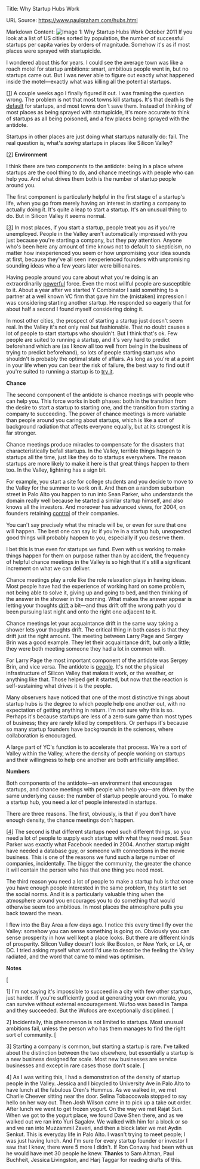 Title: Why Startup Hubs Work

URL Source: https://www.paulgraham.com/hubs.html

Markdown Content:
![Image 1: Why Startup Hubs Work](https://s.turbifycdn.com/aah/paulgraham/why-startup-hubs-work-2.gif)
October 2011
If you look at a list of US cities sorted by population, the number of successful startups per capita varies by orders of magnitude. Somehow it's as if most places were sprayed with startupicide.

I wondered about this for years. I could see the average town was like a roach motel for startup ambitions: smart, ambitious people went in, but no startups came out. But I was never able to figure out exactly what happened inside the motel—exactly what was killing all the potential startups.

[[1](https://www.paulgraham.com/hubs.html#f1n)]
A couple weeks ago I finally figured it out. I was framing the question wrong. The problem is not that most towns kill startups. It's that death is the [default](https://www.paulgraham.com/die.html) for startups, and most towns don't save them. Instead of thinking of most places as being sprayed with startupicide, it's more accurate to think of startups as all being poisoned, and a few places being sprayed with the antidote.

Startups in other places are just doing what startups naturally do: fail. The real question is, what's _saving_ startups in places like Silicon Valley?

[[2](https://www.paulgraham.com/hubs.html#f2n)]
**Environment**

I think there are two components to the antidote: being in a place where startups are the cool thing to do, and chance meetings with people who can help you. And what drives them both is the number of startup people around you.

The first component is particularly helpful in the first stage of a startup's life, when you go from merely having an interest in starting a company to actually doing it. It's quite a leap to start a startup. It's an unusual thing to do. But in Silicon Valley it seems normal.

[[3](https://www.paulgraham.com/hubs.html#f3n)]
In most places, if you start a startup, people treat you as if you're unemployed. People in the Valley aren't automatically impressed with you just because you're starting a company, but they pay attention. Anyone who's been here any amount of time knows not to default to skepticism, no matter how inexperienced you seem or how unpromising your idea sounds at first, because they've all seen inexperienced founders with unpromising sounding ideas who a few years later were billionaires.

Having people around you care about what you're doing is an extraordinarily [powerful](https://www.paulgraham.com/cities.html) force. Even the most willful people are susceptible to it. About a year after we started Y Combinator I said something to a partner at a well known VC firm that gave him the (mistaken) impression I was considering starting another startup. He responded so eagerly that for about half a second I found myself considering doing it.

In most other cities, the prospect of starting a startup just doesn't seem real. In the Valley it's not only real but fashionable. That no doubt causes a lot of people to start startups who shouldn't. But I think that's ok. Few people are suited to running a startup, and it's very hard to predict beforehand which are (as I know all too well from being in the business of trying to predict beforehand), so lots of people starting startups who shouldn't is probably the optimal state of affairs. As long as you're at a point in your life when you can bear the risk of failure, the best way to find out if you're suited to running a startup is to [try it](https://www.paulgraham.com/notnot.html).

**Chance**

The second component of the antidote is chance meetings with people who can help you. This force works in both phases: both in the transition from the desire to start a startup to starting one, and the transition from starting a company to succeeding. The power of chance meetings is more variable than people around you caring about startups, which is like a sort of background radiation that affects everyone equally, but at its strongest it is far stronger.

Chance meetings produce miracles to compensate for the disasters that characteristically befall startups. In the Valley, terrible things happen to startups all the time, just like they do to startups everywhere. The reason startups are more likely to make it here is that great things happen to them too. In the Valley, lightning has a sign bit.

For example, you start a site for college students and you decide to move to the Valley for the summer to work on it. And then on a random suburban street in Palo Alto you happen to run into Sean Parker, who understands the domain really well because he started a similar startup himself, and also knows all the investors. And moreover has advanced views, for 2004, on founders retaining [control](https://www.paulgraham.com/control.html) of their companies.

You can't say precisely what the miracle will be, or even for sure that one will happen. The best one can say is: if you're in a startup hub, unexpected good things will probably happen to you, especially if you deserve them.

I bet this is true even for startups we fund. Even with us working to make things happen for them on purpose rather than by accident, the frequency of helpful chance meetings in the Valley is so high that it's still a significant increment on what we can deliver.

Chance meetings play a role like the role relaxation plays in having ideas. Most people have had the experience of working hard on some problem, not being able to solve it, giving up and going to bed, and then thinking of the answer in the shower in the morning. What makes the answer appear is letting your thoughts [drift](https://www.paulgraham.com/top.html) a bit—and thus drift off the wrong path you'd been pursuing last night and onto the right one adjacent to it.

Chance meetings let your acquaintance drift in the same way taking a shower lets your thoughts drift. The critical thing in both cases is that they drift just the right amount. The meeting between Larry Page and Sergey Brin was a good example. They let their acquaintance drift, but only a little; they were both meeting someone they had a lot in common with.

For Larry Page the most important component of the antidote was Sergey Brin, and vice versa. The antidote is [people](https://www.paulgraham.com/siliconvalley.html). It's not the physical infrastructure of Silicon Valley that makes it work, or the weather, or anything like that. Those helped get it started, but now that the reaction is self-sustaining what drives it is the people.

Many observers have noticed that one of the most distinctive things about startup hubs is the degree to which people help one another out, with no expectation of getting anything in return. I'm not sure why this is so. Perhaps it's because startups are less of a zero sum game than most types of business; they are rarely killed by competitors. Or perhaps it's because so many startup founders have backgrounds in the sciences, where collaboration is encouraged.

A large part of YC's function is to accelerate that process. We're a sort of Valley within the Valley, where the density of people working on startups and their willingness to help one another are both artificially amplified.

**Numbers**

Both components of the antidote—an environment that encourages startups, and chance meetings with people who help you—are driven by the same underlying cause: the number of startup people around you. To make a startup hub, you need a _lot_ of people interested in startups.

There are three reasons. The first, obviously, is that if you don't have enough density, the chance meetings don't happen.

[[4](https://www.paulgraham.com/hubs.html#f4n)] The second is that different startups need such different things, so you need a lot of people to supply each startup with what they need most. Sean Parker was exactly what Facebook needed in 2004. Another startup might have needed a database guy, or someone with connections in the movie business.
This is one of the reasons we fund such a large number of companies, incidentally. The bigger the community, the greater the chance it will contain the person who has that one thing you need most.

The third reason you need a lot of people to make a startup hub is that once you have enough people interested in the same problem, they start to set the social norms. And it is a particularly valuable thing when the atmosphere around you encourages you to do something that would otherwise seem too ambitious. In most places the atmosphere pulls you back toward the mean.

I flew into the Bay Area a few days ago. I notice this every time I fly over the Valley: somehow you can sense something is going on. Obviously you can sense prosperity in how well kept a place looks. But there are different kinds of prosperity. Silicon Valley doesn't look like Boston, or New York, or LA, or DC. I tried asking myself what word I'd use to describe the feeling the Valley radiated, and the word that came to mind was optimism.

**Notes**

[

1] I'm not saying it's impossible to succeed in a city with few other startups, just harder. If you're sufficiently good at generating your own morale, you can survive without external encouragement. Wufoo was based in Tampa and they succeeded. But the Wufoos are exceptionally disciplined.
[

2] Incidentally, this phenomenon is not limited to startups. Most unusual ambitions fail, unless the person who has them manages to find the right sort of community.
[

3] Starting a company is common, but starting a startup is rare. I've talked about the distinction between the two elsewhere, but essentially a startup is a new business designed for scale. Most new businesses are service businesses and except in rare cases those don't scale.
[

4] As I was writing this, I had a demonstration of the density of startup people in the Valley. Jessica and I bicycled to University Ave in Palo Alto to have lunch at the fabulous Oren's Hummus. As we walked in, we met Charlie Cheever sitting near the door. Selina Tobaccowala stopped to say hello on her way out. Then Josh Wilson came in to pick up a take out order. After lunch we went to get frozen yogurt. On the way we met Rajat Suri. When we got to the yogurt place, we found Dave Shen there, and as we walked out we ran into Yuri Sagalov. We walked with him for a block or so and we ran into Muzzammil Zaveri, and then a block later we met Aydin Senkut. This is everyday life in Palo Alto. I wasn't trying to meet people; I was just having lunch. And I'm sure for every startup founder or investor I saw that I knew, there were 5 more I didn't. If Ron Conway had been with us he would have met 30 people he knew.
**Thanks** to Sam Altman, Paul Buchheit, Jessica Livingston, and Harj Taggar for reading drafts of this.

